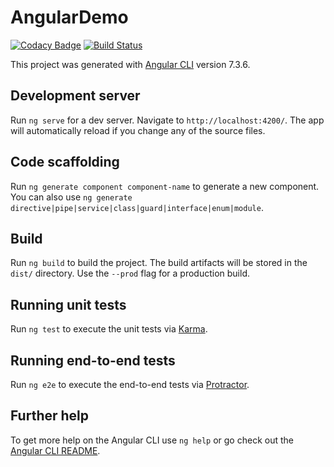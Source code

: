 # AngularDemo

[![Codacy Badge](https://api.codacy.com/project/badge/Grade/09a9a14123fe4f4d83bda7c94639a06d)](https://app.codacy.com/app/oliverwreath/AngularDemo?utm_source=github.com&utm_medium=referral&utm_content=oliverwreath/AngularDemo&utm_campaign=Badge_Grade_Dashboard)
[![Build Status](https://travis-ci.org/oliverwreath/AngularDemo.svg?branch=master)](https://travis-ci.org/oliverwreath/AngularDemo)

This project was generated with [Angular CLI](https://github.com/angular/angular-cli) version 7.3.6.

## Development server

Run `ng serve` for a dev server. Navigate to `http://localhost:4200/`. The app will automatically reload if you change any of the source files.

## Code scaffolding

Run `ng generate component component-name` to generate a new component. You can also use `ng generate directive|pipe|service|class|guard|interface|enum|module`.

## Build

Run `ng build` to build the project. The build artifacts will be stored in the `dist/` directory. Use the `--prod` flag for a production build.

## Running unit tests

Run `ng test` to execute the unit tests via [Karma](https://karma-runner.github.io).

## Running end-to-end tests

Run `ng e2e` to execute the end-to-end tests via [Protractor](http://www.protractortest.org/).

## Further help

To get more help on the Angular CLI use `ng help` or go check out the [Angular CLI README](https://github.com/angular/angular-cli/blob/master/README.md).
